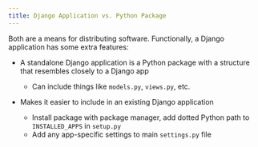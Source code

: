 ```yaml
---
title: Django Application vs. Python Package
---
```


Both are a means for distributing software. Functionally, a Django application has some extra features:

- A standalone Django application is a Python package with a structure that resembles closely to a Django app
  - Can include things like `models.py`, `views.py`, etc.

- Makes it easier to include in an existing Django application
  - Install package with package manager, add dotted Python path to `INSTALLED_APPS` in `setup.py`
  - Add any app-specific settings to main `settings.py` file
